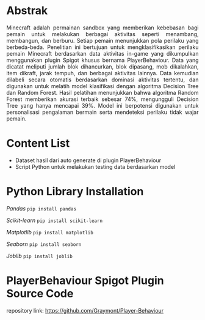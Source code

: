 # Abstrak
<p style="text-align: justify;">
Minecraft adalah permainan sandbox yang memberikan kebebasan bagi pemain untuk melakukan 
berbagai aktivitas seperti menambang, membangun, dan berburu. Setiap pemain menunjukkan pola 
perilaku yang berbeda-beda. Penelitian ini bertujuan untuk mengklasifikasikan perilaku pemain 
Minecraft berdasarkan data aktivitas in-game yang dikumpulkan menggunakan plugin Spigot 
khusus bernama PlayerBehaviour. Data yang dicatat meliputi jumlah blok dihancurkan, blok 
dipasang, mob dikalahkan, item dikraft, jarak tempuh, dan berbagai aktivitas lainnya. Data 
kemudian dilabeli secara otomatis berdasarkan dominasi aktivitas tertentu, dan digunakan untuk 
melatih model klasifikasi dengan algoritma Decision Tree dan Random Forest. Hasil pelatihan 
menunjukkan bahwa algoritma Random Forest memberikan akurasi terbaik sebesar 74%, 
mengungguli Decision Tree yang hanya mencapai 39%. Model ini berpotensi digunakan untuk 
personalisasi pengalaman bermain serta mendeteksi perilaku tidak wajar pemain. 
</p>

# Content List
- Dataset hasil dari auto generate di plugin PlayerBehaviour
- Script Python untuk melakukan testing data berdasarkan model

# Python Library Installation

*Pandas*
```pip install pandas```

*Scikit-learn*
```pip install scikit-learn```

*Matplotlib*
```pip install matplotlib```

*Seaborn*
```pip install seaborn```

*Joblib*
```pip install joblib```

# PlayerBehaviour Spigot Plugin Source Code
repository link: https://github.com/Graymont/Player-Behaviour
